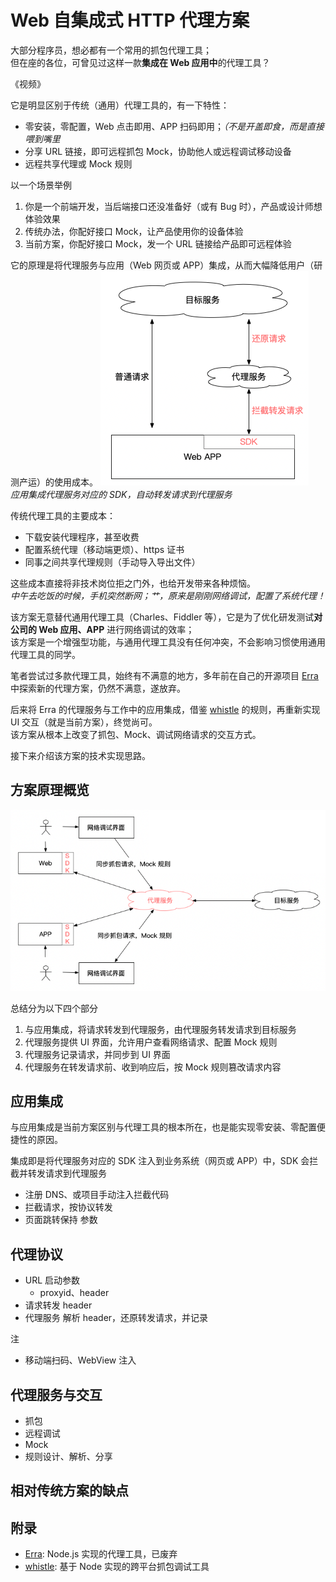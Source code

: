 # Web 自集成式 HTTP 代理方案

大部分程序员，想必都有一个常用的抓包代理工具；  
但在座的各位，可曾见过这样一款**集成在 Web 应用中**的代理工具？

《视频》

它是明显区别于传统（通用）代理工具的，有一下特性：

- 零安装，零配置，Web 点击即用、APP 扫码即用；_（不是开盖即食，而是直接喂到嘴里_
- 分享 URL 链接，即可远程抓包 Mock，协助他人或远程调试移动设备
- 远程共享代理或 Mock 规则

以一个场景举例

1. 你是一个前端开发，当后端接口还没准备好（或有 Bug 时），产品或设计师想体验效果
2. 传统办法，你配好接口 Mock，让产品使用你的设备体验
3. 当前方案，你配好接口 Mock，发一个 URL 链接给产品即可远程体验

它的原理是将代理服务与应用（Web 网页或 APP）集成，从而大幅降低用户（研测产运）的使用成本。
![Overview](./overview-0.png)  
_应用集成代理服务对应的 SDK，自动转发请求到代理服务_

传统代理工具的主要成本：

- 下载安装代理程序，甚至收费
- 配置系统代理（移动端更烦）、https 证书
- 同事之间共享代理规则（手动导入导出文件）

这些成本直接将非技术岗位拒之门外，也给开发带来各种烦恼。  
_中午去吃饭的时候，手机突然断网；艹，原来是刚刚网络调试，配置了系统代理！_

该方案无意替代通用代理工具（Charles、Fiddler 等），它是为了优化研发测试**对公司的 Web 应用、APP** 进行网络调试的效率；  
该方案是一个增强型功能，与通用代理工具没有任何冲突，不会影响习惯使用通用代理工具的同学。

笔者尝试过多款代理工具，始终有不满意的地方，多年前在自己的开源项目 [Erra][1] 中探索新的代理方案，仍然不满意，遂放弃。

后来将 Erra 的代理服务与工作中的应用集成，借鉴 [whistle][2] 的规则，再重新实现 UI 交互（就是当前方案），终觉尚可。  
该方案从根本上改变了抓包、Mock、调试网络请求的交互方式。

接下来介绍该方案的技术实现思路。

## 方案原理概览

![Overview](./overview-1.png)

总结分为以下四个部分

1. 与应用集成，将请求转发到代理服务，由代理服务转发请求到目标服务
2. 代理服务提供 UI 界面，允许用户查看网络请求、配置 Mock 规则
3. 代理服务记录请求，并同步到 UI 界面
4. 代理服务在转发请求前、收到响应后，按 Mock 规则篡改请求内容

## 应用集成

与应用集成是当前方案区别与代理工具的根本所在，也是能实现零安装、零配置便捷性的原因。

集成即是将代理服务对应的 SDK 注入到业务系统（网页或 APP）中，SDK 会拦截并转发请求到代理服务

- 注册 DNS、或项目手动注入拦截代码
- 拦截请求，按协议转发
- 页面跳转保持 参数

## 代理协议

- URL 启动参数
  - proxyid、header
- 请求转发 header
- 代理服务 解析 header，还原转发请求，并记录

注

- 移动端扫码、WebView 注入

## 代理服务与交互

- 抓包
- 远程调试
- Mock
- 规则设计、解析、分享

## 相对传统方案的缺点

## 附录

- [Erra][1]: Node.js 实现的代理工具，已废弃
- [whistle][2]: 基于 Node 实现的跨平台抓包调试工具

[1]: https://github.com/hughfenghen/erra
[2]: https://github.com/avwo/whistle
